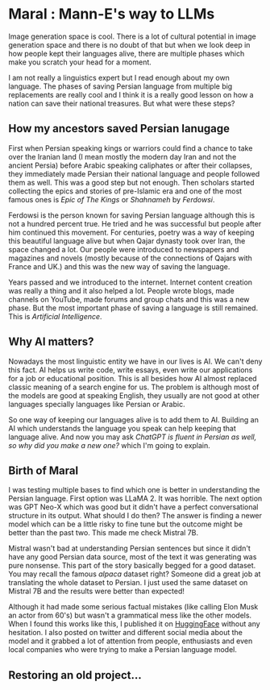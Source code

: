 # Maral : Mann-E's way to LLMs

Image generation space is cool. There is a lot of cultural potential in image generation space and there is no doubt of that but when we look deep in how people kept their languages alive, there are multiple phases which make you scratch your head for a moment. 

I am not really a linguistics expert but I read enough about my own language. The phases of saving Persian language from multiple big replacements are really cool and I think it is a really good lesson on how a nation can save their national treasures. But what were these steps? 

## How my ancestors saved Persian lanugage

First when Persian speaking kings or warriors could find a chance to take over the Iranian land (I mean mostly the modern day Iran and not the ancient Persia) before Arabic speaking caliphates or after their collapses, they immediately made Persian their national language and people followed them as well. This was a good step but not enough. Then scholars started collecting the epics and stories of pre-Islamic era and one of the most famous ones is _Epic of The Kings_ or _Shahnameh_ by _Ferdowsi_. 

Ferdowsi is the person known for saving Persian language although this is not a hundred percent true. He tried and he was successful but people after him continued this movement. For centuries, poetry was a way of keeping this beautiful language alive but when Qajar dynasty took over Iran, the space changed a lot. Our people were introduced to newspapers and magazines and novels (mostly because of the connections of Qajars with France and UK.) and this was the new way of saving the language. 

Years passed and we introduced to the internet. Internet content creation was really a thing and it also helped a lot. People wrote blogs, made channels on YouTube, made forums and group chats and this was a new phase. But the most important phase of saving a language is still remained. This is _Artificial Intelligence_. 

## Why AI matters?

Nowadays the most linguistic entity we have in our lives is AI. We can't deny this fact. AI helps us write code, write essays, even write our applications for a job or educational position. This is all besides how AI almost replaced classic meaning of a search engine for us. The problem is although most of the models are good at speaking English, they usually are not good at other languages specially languages like Persian or Arabic. 

So one way of keeping our languages alive is to add them to AI. Building an AI which understands the language you speak can help keeping that language alive. And now you may ask _ChatGPT is fluent in Persian as well, so why did you make a new one?_ which I'm going to explain. 

## Birth of Maral

I was testing multiple bases to find which one is better in understanding the Persian language. First option was LLaMA 2. It was horrible. The next option was GPT Neo-X which was good but it didn't have a perfect conversational structure in its output. What should I do then? The answer is finding a newer model which can be a little risky to fine tune but the outcome might be better than the past two. This made me check Mistral 7B. 

Mistral wasn't bad at understanding Persian sentences but since it didn't have any good Persian data source, most of the text it was generating was pure nonsense. This part of the story basically begged for a good dataset. You may recall the famous _alpaca_ dataset right? Someone did a great job at translating the whole dataset to Persian. I just used the same dataset on Mistral 7B and the results were better than expected!

Although it had made some serious factual mistakes (like calling Elon Musk an actor from 60's) but wasn't a grammatical mess like the other models. When I found this works like this, I published it on [HuggingFace](https://hf.co/MaralGPT) without any hesitation. I also posted on twitter and different social media about the model and it grabbed a lot of attention from people, enthusiasts and even local companies who were trying to make a Persian language model.

## Restoring an old project...